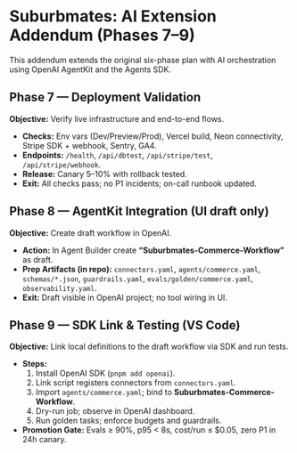 # Suburbmates: AI Extension Addendum (Phases 7–9)

This addendum extends the original six-phase plan with AI orchestration using OpenAI AgentKit and the Agents SDK.

## Phase 7 — Deployment Validation
**Objective:** Verify live infrastructure and end-to-end flows.
- **Checks:** Env vars (Dev/Preview/Prod), Vercel build, Neon connectivity, Stripe SDK + webhook, Sentry, GA4.
- **Endpoints:** `/health`, `/api/dbtest`, `/api/stripe/test`, `/api/stripe/webhook`.
- **Release:** Canary 5–10% with rollback tested.
- **Exit:** All checks pass; no P1 incidents; on-call runbook updated.

## Phase 8 — AgentKit Integration (UI draft only)
**Objective:** Create draft workflow in OpenAI.
- **Action:** In Agent Builder create **“Suburbmates-Commerce-Workflow”** as draft.
- **Prep Artifacts (in repo):** `connectors.yaml`, `agents/commerce.yaml`, `schemas/*.json`, `guardrails.yaml`, `evals/golden/commerce.yaml`, `observability.yaml`.
- **Exit:** Draft visible in OpenAI project; no tool wiring in UI.

## Phase 9 — SDK Link & Testing (VS Code)
**Objective:** Link local definitions to the draft workflow via SDK and run tests.
- **Steps:**
  1. Install OpenAI SDK (`pnpm add openai`).
  2. Link script registers connectors from `connectors.yaml`.
  3. Import `agents/commerce.yaml`; bind to **Suburbmates-Commerce-Workflow**.
  4. Dry-run job; observe in OpenAI dashboard.
  5. Run golden tasks; enforce budgets and guardrails.
- **Promotion Gate:** Evals ≥ 90%, p95 < 8s, cost/run ≤ $0.05, zero P1 in 24h canary.
